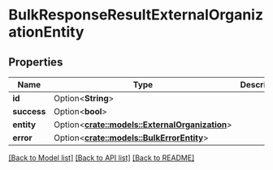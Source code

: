 # BulkResponseResultExternalOrganizationEntity

## Properties

Name | Type | Description | Notes
------------ | ------------- | ------------- | -------------
**id** | Option<**String**> |  | [optional]
**success** | Option<**bool**> |  | [optional]
**entity** | Option<[**crate::models::ExternalOrganization**](ExternalOrganization.md)> |  | [optional]
**error** | Option<[**crate::models::BulkErrorEntity**](BulkErrorEntity.md)> |  | [optional]

[[Back to Model list]](../README.md#documentation-for-models) [[Back to API list]](../README.md#documentation-for-api-endpoints) [[Back to README]](../README.md)


